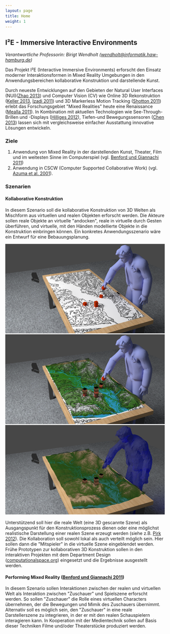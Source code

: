 ```yaml
---
layout: page
title: Home
weight: 1
---
```


## I²E - Immersive Interactive Environments

*Verantwortliche Professorin: Birigt Wendholt (<a class="email" href="mailto:wendholt@informatik.haw-hamburg.de">wendholt@informatik.haw-hamburg.de</a>)*

Das Projekt I²E (Interactive Immersive Environments) erforscht den Einsatz moderner Interaktionsformen in Mixed Reality Umgebungen in den Anwendungsbereichen kollaborative Konstruktion und darstellende Kunst. 

Durch neueste Entwicklungen auf den Gebieten der Natural User Interfaces (NUI)([Zhao 2013](http://dl.acm.org/citation.cfm?id=2502081.2502103)) und Computer Vision (CV) wie Online 3D Rekonstruktion ([Keller 2013](http://ieeexplore.ieee.org/xpls/abs_all.jsp?arnumber=6599048), [Izadi 2011](http://dl.acm.org/citation.cfm?id=2047270)) und 3D Markerless Motion Tracking ([Shotton 2011](http://dl.acm.org/citation.cfm?id=2398381)) erlebt das Forschungsgebiet "Mixed Realities" heute eine Renaissance ([Mealla 2011](http://mtg.upf.es/system/files/publications/listening_to_your_brain_camera_ready.pdf)). In Kombination mit aktuellen Technologien wie See-Through-Brillen und -Displays ([Hilliges 2012](http://dl.acm.org/citation.cfm?id=2208405)), Tiefen-und Bewegungssensoren ([Chen 2013](http://dl.acm.org/citation.cfm?id=2502035)) lassen sich mit vergleichsweise einfacher Ausstattung innovative Lösungen entwickeln.

### Ziele

 1. Anwendung von Mixed Reality in der darstellenden Kunst, Theater, Film und im weitesten Sinne im Computerspiel (vgl. [Benford und Giannachi 2011](http://dl.acm.org/citation.cfm?id=2030028))
 2. Anwendung in CSCW (Computer Supported Collaborative Work) (vgl. [Azuma et al. 2001](http://ieeexplore.ieee.org/xpls/abs_all.jsp?arnumber=963459&tag=1)).

### Szenarien

#### Kollaborative Konstruktion

In diesem Szenario soll die kollaborative Konstruktion von 3D Welten als Mischform aus virtuellen und realen Objekten erforscht werden. Die Akteure sollen reale Objekte an virtuelle "andocken", reale in virtuelle durch Gesten überführen, und virtuelle, mit den Händen modellierte Objekte in die Konstruktion einbringen können. Ein konkretes Anwendungsszenario wäre ein Entwurf für eine Bebauungsplanung.

<id rel="slider">
    <img src="assets/img/tt1.png" alt="Physikalische Szene" title="Physikalische Szene">
    <img src="assets/img/tt2.png" alt="Virtuelles Overlay über physikalischer Szene" title="Virtuelles Overlay über physikalischer Szene">
    <img src="assets/img/tt3.png" alt="Rein virtuelle Sicht, z.B. Beobachter an entferntem Standpunkt" title="Rein virtuelle Sicht, z.B. Beobachter an entferntem Standpunkt">
</id>

Unterstützend soll hier die reale Welt (eine 3D gescannte Szene) als Ausgangspunkt für den Konstruktionsprozess dienen oder eine möglichst realistische Darstellung einer realen Szene erzeugt werden (siehe z.B. [Pirk 2012](http://kops.ub.uni-konstanz.de/bitstream/handle/urn:nbn:de:bsz:352-215002/Pirk_215002.pdf?sequence=2)). Die Kollaboration soll sowohl lokal als auch verteilt möglich sein. Hier sollen dann die "Mitspieler" in die virtuelle Szene eingeblendet werden. Frühe Prototypen zur kollaborativen 3D Konstruktion sollen in den interaktiven Projekten mit dem Department Design ([computationalspace.org](http://www.computationalspace.org)) eingesetzt und die Ergebnisse ausgestellt werden.

#### Performing Mixed Reality ([Benford und Giannachi 2011](http://dl.acm.org/citation.cfm?id=2030028))

In diesem Szenario sollen Interaktionen zwischen der realen und virtuellen Welt als Interaktion zwischen "Zuschauer" und Spielszene erforscht werden. So sollen "Zuschauer" die Rolle eines virtuellen Characters übernehmen, der die Bewegungen und Mimik des Zuschauers übernimmt. Alternativ soll es möglich sein, den "Zuschauer" in eine reale Darstellerszene zu integrieren, in der er mit den realen Schauspielern interagieren kann. In Kooperation mit der Medientechnik sollen auf Basis dieser Techniken Filme und/oder Theaterstücke produziert werden.

